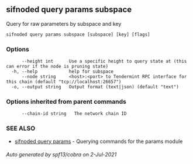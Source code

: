 ## sifnoded query params subspace

Query for raw parameters by subspace and key

```
sifnoded query params subspace [subspace] [key] [flags]
```

### Options

```
      --height int      Use a specific height to query state at (this can error if the node is pruning state)
  -h, --help            help for subspace
      --node string     <host>:<port> to Tendermint RPC interface for this chain (default "tcp://localhost:26657")
  -o, --output string   Output format (text|json) (default "text")
```

### Options inherited from parent commands

```
      --chain-id string   The network chain ID
```

### SEE ALSO

* [sifnoded query params](sifnoded_query_params.md)	 - Querying commands for the params module

###### Auto generated by spf13/cobra on 2-Jul-2021
